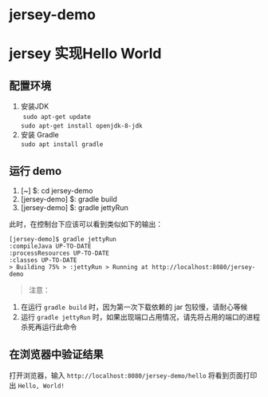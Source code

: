 # jersey-demo
# jersey 实现Hello World

## 配置环境
1. 安装JDK  
  `sudo apt-get update`　  
  `sudo apt-get install openjdk-8-jdk`
2. 安装 Gradle   
  `sudo apt install gradle`

##  运行 demo
1. [~] $: cd jersey-demo
2. [jersey-demo] $: gradle build
3. [jersey-demo] $: gradle jettyRun

此时，在控制台下应该可以看到类似如下的输出：
```shell
[jersey-demo]$ gradle jettyRun
:compileJava UP-TO-DATE
:processResources UP-TO-DATE
:classes UP-TO-DATE
> Building 75% > :jettyRun > Running at http://localhost:8080/jersey-demo
```
> 注意：
1. 在运行 `gradle build` 时，因为第一次下载依赖的 jar 包较慢，请耐心等候
2. 运行 `gradle jettyRun` 时，如果出现端口占用情况，请先将占用的端口的进程杀死再运行此命令

## 在浏览器中验证结果
打开浏览器，输入 `http://localhost:8080/jersey-demo/hello`
将看到页面打印出 `Hello, World!`




